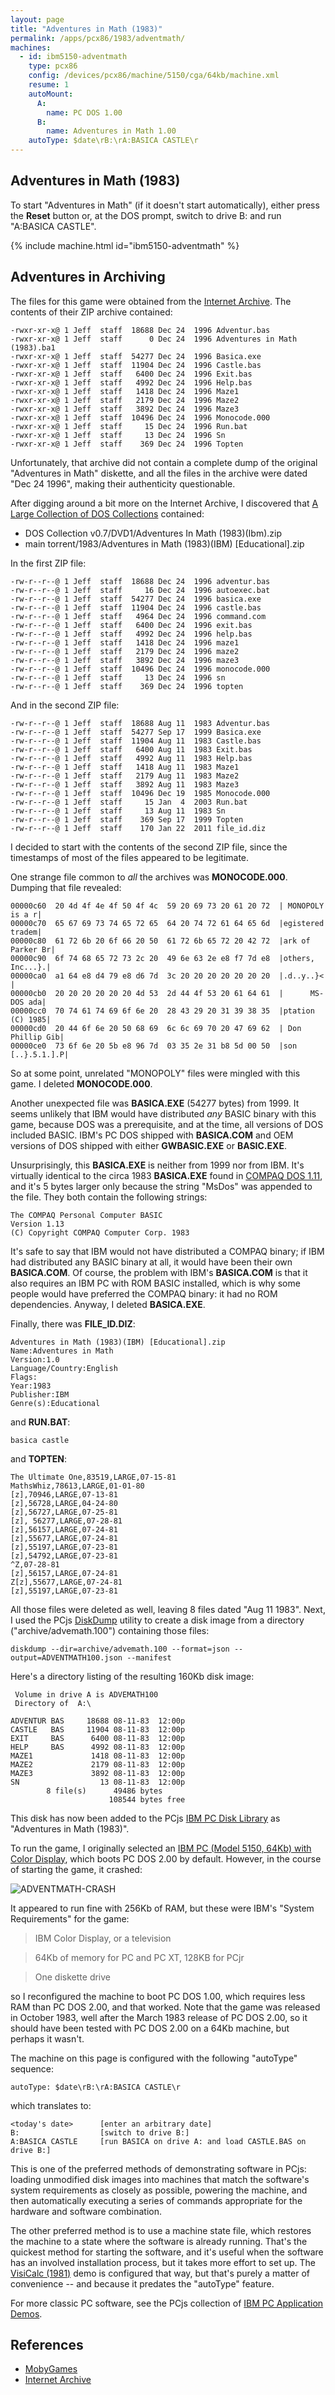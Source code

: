 ```yaml
---
layout: page
title: "Adventures in Math (1983)"
permalink: /apps/pcx86/1983/adventmath/
machines:
  - id: ibm5150-adventmath
    type: pcx86
    config: /devices/pcx86/machine/5150/cga/64kb/machine.xml
    resume: 1
    autoMount:
      A:
        name: PC DOS 1.00
      B:
        name: Adventures in Math 1.00
    autoType: $date\rB:\rA:BASICA CASTLE\r
---
```


Adventures in Math (1983)
-------------------------

To start "Adventures in Math" (if it doesn't start automatically), either press the **Reset** button or, at the DOS
prompt, switch to drive B: and run "A:BASICA CASTLE".

{% include machine.html id="ibm5150-adventmath" %}

Adventures in Archiving
-----------------------

The files for this game were obtained from the [Internet Archive](https://archive.org/details/msdos_Adventures_in_Math_1983).
The contents of their ZIP archive contained:

	-rwxr-xr-x@ 1 Jeff  staff  18688 Dec 24  1996 Adventur.bas
	-rwxr-xr-x@ 1 Jeff  staff      0 Dec 24  1996 Adventures in Math (1983).ba1
	-rwxr-xr-x@ 1 Jeff  staff  54277 Dec 24  1996 Basica.exe
	-rwxr-xr-x@ 1 Jeff  staff  11904 Dec 24  1996 Castle.bas
	-rwxr-xr-x@ 1 Jeff  staff   6400 Dec 24  1996 Exit.bas
	-rwxr-xr-x@ 1 Jeff  staff   4992 Dec 24  1996 Help.bas
	-rwxr-xr-x@ 1 Jeff  staff   1418 Dec 24  1996 Maze1
	-rwxr-xr-x@ 1 Jeff  staff   2179 Dec 24  1996 Maze2
	-rwxr-xr-x@ 1 Jeff  staff   3892 Dec 24  1996 Maze3
	-rwxr-xr-x@ 1 Jeff  staff  10496 Dec 24  1996 Monocode.000
	-rwxr-xr-x@ 1 Jeff  staff     15 Dec 24  1996 Run.bat
	-rwxr-xr-x@ 1 Jeff  staff     13 Dec 24  1996 Sn
	-rwxr-xr-x@ 1 Jeff  staff    369 Dec 24  1996 Topten

Unfortunately, that archive did not contain a complete dump of the original "Adventures in Math" diskette, and all
the files in the archive were dated "Dec 24 1996", making their authenticity questionable.

After digging around a bit more on the Internet Archive, I discovered that
[A Large Collection of DOS Collections](https://archive.org/details/large_dos_collection_2013_08) contained:

- DOS Collection v0.7/DVD1/Adventures In Math (1983)(Ibm).zip
- main torrent/1983/Adventures in Math (1983)(IBM) [Educational].zip

In the first ZIP file:

	-rw-r--r--@ 1 Jeff  staff  18688 Dec 24  1996 adventur.bas
	-rw-r--r--@ 1 Jeff  staff     16 Dec 24  1996 autoexec.bat
	-rw-r--r--@ 1 Jeff  staff  54277 Dec 24  1996 basica.exe
	-rw-r--r--@ 1 Jeff  staff  11904 Dec 24  1996 castle.bas
	-rw-r--r--@ 1 Jeff  staff   4964 Dec 24  1996 command.com
	-rw-r--r--@ 1 Jeff  staff   6400 Dec 24  1996 exit.bas
	-rw-r--r--@ 1 Jeff  staff   4992 Dec 24  1996 help.bas
	-rw-r--r--@ 1 Jeff  staff   1418 Dec 24  1996 maze1
	-rw-r--r--@ 1 Jeff  staff   2179 Dec 24  1996 maze2
	-rw-r--r--@ 1 Jeff  staff   3892 Dec 24  1996 maze3
	-rw-r--r--@ 1 Jeff  staff  10496 Dec 24  1996 monocode.000
	-rw-r--r--@ 1 Jeff  staff     13 Dec 24  1996 sn
	-rw-r--r--@ 1 Jeff  staff    369 Dec 24  1996 topten

And in the second ZIP file:

	-rw-r--r--@ 1 Jeff  staff  18688 Aug 11  1983 Adventur.bas
	-rw-r--r--@ 1 Jeff  staff  54277 Sep 17  1999 Basica.exe
	-rw-r--r--@ 1 Jeff  staff  11904 Aug 11  1983 Castle.bas
	-rw-r--r--@ 1 Jeff  staff   6400 Aug 11  1983 Exit.bas
	-rw-r--r--@ 1 Jeff  staff   4992 Aug 11  1983 Help.bas
	-rw-r--r--@ 1 Jeff  staff   1418 Aug 11  1983 Maze1
	-rw-r--r--@ 1 Jeff  staff   2179 Aug 11  1983 Maze2
	-rw-r--r--@ 1 Jeff  staff   3892 Aug 11  1983 Maze3
	-rw-r--r--@ 1 Jeff  staff  10496 Dec 19  1985 Monocode.000
	-rw-r--r--@ 1 Jeff  staff     15 Jan  4  2003 Run.bat
	-rw-r--r--@ 1 Jeff  staff     13 Aug 11  1983 Sn
	-rw-r--r--@ 1 Jeff  staff    369 Sep 17  1999 Topten
	-rw-r--r--@ 1 Jeff  staff    170 Jan 22  2011 file_id.diz

I decided to start with the contents of the second ZIP file, since the timestamps of most of the files
appeared to be legitimate.

One strange file common to *all* the archives was **MONOCODE.000**.  Dumping that file revealed:

	00000c60  20 4d 4f 4e 4f 50 4f 4c  59 20 69 73 20 61 20 72  | MONOPOLY is a r|
	00000c70  65 67 69 73 74 65 72 65  64 20 74 72 61 64 65 6d  |egistered tradem|
	00000c80  61 72 6b 20 6f 66 20 50  61 72 6b 65 72 20 42 72  |ark of Parker Br|
	00000c90  6f 74 68 65 72 73 2c 20  49 6e 63 2e e8 f7 7d e8  |others, Inc...}.|
	00000ca0  a1 64 e8 d4 79 e8 d6 7d  3c 20 20 20 20 20 20 20  |.d..y..}<       |
	00000cb0  20 20 20 20 20 20 4d 53  2d 44 4f 53 20 61 64 61  |      MS-DOS ada|
	00000cc0  70 74 61 74 69 6f 6e 20  28 43 29 20 31 39 38 35  |ptation (C) 1985|
	00000cd0  20 44 6f 6e 20 50 68 69  6c 6c 69 70 20 47 69 62  | Don Phillip Gib|
	00000ce0  73 6f 6e 20 5b e8 96 7d  03 35 2e 31 b8 5d 00 50  |son [..}.5.1.].P|

So at some point, unrelated "MONOPOLY" files were mingled with this game.  I deleted **MONOCODE.000**.

Another unexpected file was **BASICA.EXE** (54277 bytes) from 1999.  It seems unlikely that IBM would have distributed
*any* BASIC binary with this game, because DOS was a prerequisite, and at the time, all versions of DOS included BASIC.
IBM's PC DOS shipped with **BASICA.COM** and OEM versions of DOS shipped with either **GWBASIC.EXE** or **BASIC.EXE**.

Unsurprisingly, this **BASICA.EXE** is neither from 1999 nor from IBM.  It's virtually identical to the circa 1983
**BASICA.EXE** found in [COMPAQ DOS 1.11](/disks/pcx86/dos/compaq/1.11/), and it's 5 bytes larger only because the
string "MsDos" was appended to the file.  They both contain the following strings:

	The COMPAQ Personal Computer BASIC
	Version 1.13
	(C) Copyright COMPAQ Computer Corp. 1983

It's safe to say that IBM would not have distributed a COMPAQ binary; if IBM had distributed any BASIC binary at all,
it would have been their own **BASICA.COM**.  Of course, the problem with IBM's **BASICA.COM** is that it also requires
an IBM PC with ROM BASIC installed, which is why some people would have preferred the COMPAQ binary: it had no ROM
dependencies.  Anyway, I deleted **BASICA.EXE**.

Finally, there was **FILE_ID.DIZ**:

	Adventures in Math (1983)(IBM) [Educational].zip
	Name:Adventures in Math
	Version:1.0
	Language/Country:English
	Flags:
	Year:1983
	Publisher:IBM
	Genre(s):Educational

and **RUN.BAT**:

	basica castle

and **TOPTEN**:

	The Ultimate One,83519,LARGE,07-15-81
	MathsWhiz,78613,LARGE,01-01-80
	[z],70946,LARGE,07-13-81
	[z],56728,LARGE,04-24-80
	[z],56727,LARGE,07-25-81
	[z], 56277,LARGE,07-28-81
	[z],56157,LARGE,07-24-81
	[z],55677,LARGE,07-24-81
	[z],55197,LARGE,07-23-81
	[z],54792,LARGE,07-23-81
	^Z,07-28-81
	[z],56157,LARGE,07-24-81
	Z[z],55677,LARGE,07-24-81
	[z],55197,LARGE,07-23-81

All those files were deleted as well, leaving 8 files dated "Aug 11 1983".  Next, I used the PCjs
[DiskDump](/modules/diskdump/) utility to create a disk image from a directory ("archive/advemath.100") containing
those files:
 
	diskdump --dir=archive/advemath.100 --format=json --output=ADVENTMATH100.json --manifest

Here's a directory listing of the resulting 160Kb disk image:

	 Volume in drive A is ADVEMATH100
	 Directory of  A:\

	ADVENTUR BAS     18688 08-11-83  12:00p
	CASTLE   BAS     11904 08-11-83  12:00p
	EXIT     BAS      6400 08-11-83  12:00p
	HELP     BAS      4992 08-11-83  12:00p
	MAZE1             1418 08-11-83  12:00p
	MAZE2             2179 08-11-83  12:00p
	MAZE3             3892 08-11-83  12:00p
	SN                  13 08-11-83  12:00p
	        8 file(s)      49486 bytes
	                      108544 bytes free

This disk has now been added to the PCjs [IBM PC Disk Library](/disks/pcx86/) as "Adventures in Math (1983)".

To run the game, I originally selected an [IBM PC (Model 5150, 64Kb) with Color Display](/devices/pcx86/machine/5150/cga/64kb/),
which boots PC DOS 2.00 by default.  However, in the course of starting the game, it crashed:

![ADVENTMATH-CRASH](ADVENTMATH-CRASH.png)

It appeared to run fine with 256Kb of RAM, but these were IBM's "System Requirements" for the game:
 
> IBM Color Display, or a television

> 64Kb of memory for PC and PC XT, 128KB for PCjr

> One diskette drive

so I reconfigured the machine to boot PC DOS 1.00, which requires less RAM than PC DOS 2.00, and that worked.
Note that the game was released in October 1983, well after the March 1983 release of PC DOS 2.00, so it should
have been tested with PC DOS 2.00 on a 64Kb machine, but perhaps it wasn't.

The machine on this page is configured with the following "autoType" sequence:
 
	autoType: $date\rB:\rA:BASICA CASTLE\r

which translates to:

	<today's date>      [enter an arbitrary date]
	B:                  [switch to drive B:]
	A:BASICA CASTLE     [run BASICA on drive A: and load CASTLE.BAS on drive B:]

This is one of the preferred methods of demonstrating software in PCjs: loading unmodified disk images into machines
that match the software's system requirements as closely as possible, powering the machine, and then automatically
executing a series of commands appropriate for the hardware and software combination.

The other preferred method is to use a machine state file, which restores the machine to a state where the software
is already running.  That's the quickest method for starting the software, and it's useful when the software has an
involved installation process, but it takes more effort to set up.  The [VisiCalc (1981)](/apps/pcx86/1981/visicalc/)
demo is configured that way, but that's purely a matter of convenience -- and because it predates the "autoType" feature.

For more classic PC software, see the PCjs collection of [IBM PC Application Demos](/apps/pcx86/).

References
----------

* [MobyGames](http://www.mobygames.com/game/dos/adventures-in-math)
* [Internet Archive](https://archive.org/details/msdos_Adventures_in_Math_1983)
